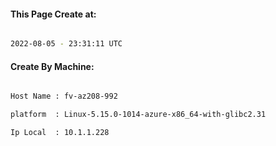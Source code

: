 
   
#### This Page Create at:

```bash

2022-08-05 - 23:31:11 UTC

```

#### Create By Machine:

```bash

Host Name : fv-az208-992

platform  : Linux-5.15.0-1014-azure-x86_64-with-glibc2.31

Ip Local  : 10.1.1.228

```


